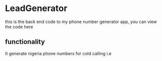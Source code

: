 # LeadGenerator
this is the back end code to my phone number generator app,
you can view the code here

## functionality
It generate nigeria phone numbers for cold calling
i.e 

